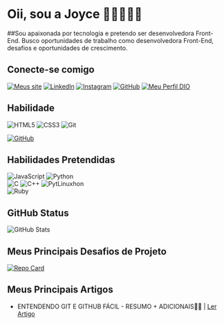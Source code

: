# Oii, sou a Joyce 👋🏾👩🏾‍💻
##Sou apaixonada por tecnologia e pretendo ser desenvolvedora Front-End. Busco oportunidades de trabalho como desenvolvedora Front-End, desafios e oportunidades de crescimento.

## Conecte-se comigo
[![Meus site](https://img.shields.io/badge/website-000?style=for-the-badge&logo=websute&logoColor=0E76A8)](https://codekiami.lovestoblog.com) 
[![LinkedIn](https://img.shields.io/badge/LinkedIn-000?style=for-the-badge&logo=linkedin&logoColor=0E76A8)](https://www.linkedin.com/in/joycefuxe/)
 [![Instagram](https://img.shields.io/badge/Instagram-000?style=for-the-badge&logo=instagram)](https://www.instagram.com/codekiami/) 
 [![GitHub](https://img.shields.io/badge/GitHbt-000?style=for-the-badge&logo=github&logoColor=white)](+https://github.com/joycefuxe)
 [![Meu Perfil DIO](https://img.shields.io/badge/dio-000?style=for-the-badge&logo=dio)]( https://www.dio.me/users/joyceanairfuxe539/)

## Habilidade
![HTML5](https://img.shields.io/badge/HTML5-000?style=for-the-badge&logo=html5)
![CSS3](https://img.shields.io/badge/CSS3-000?style=for-the-badge&logo=css3&logoColor=264CE4) 
![Git](https://img.shields.io/badge/Git-000?style=for-the-badge&logo=git&logoColor=fff)

[![GitHub](https://img.shields.io/badge/GitHub-000?style=for-the-badge&logo=github&logoColor=white)](+https://github.com/joycefuxe)

## Habilidades Pretendidas
![JavaScript](https://img.shields.io/badge/JavaScript-000?style=for-the-badge&logo=javascript) 
![Python](https://img.shields.io/badge/Python-000?style=for-the-badge&logo=python)  
![C](https://img.shields.io/badge/C-000?style=for-the-badge&logo=c) 
![C++](https://img.shields.io/badge/C%2B%2B-000?style=for-the-badge&logo=c%2B%2B&logoColor=00599C)
![PytLinuxhon](https://img.shields.io/badge/Linux-000?style=for-the-badge&logo=linux)  
![Ruby](https://img.shields.io/badge/Ruby-000?style=for-the-badge&logo=ruby)  


## GitHub Status
![GitHub Stats](https://github-readme-stats.vercel.app/api?username=joycefuxe&theme=transparent&bg_color=000&border_color=30A3DC&show_icons=true&icon_color=30A3DC&title_color=f26419&text_color=FFF&hide_title=true&hide=stars)

## Meus Principais Desafios de Projeto
[![Repo Card](https://github-readme-stats.vercel.app/api/pin/?username=joycefuxe&repo=dio-lab-open-source&bg_color=000&border_color=30A3DC&show_icons=true&icon_color=30A3DC&title_color=f26419&text_color=FFF)](https://github.com/joycefuxe/dio-lab-open-source)

## Meus Principais Artigos

- ENTENDENDO GIT E GITHUB FÁCIL - RESUMO + ADICIONAIS👩‍💻 | [Ler Artigo](https://web.dio.me/articles/entendendo-git-e-github-facil-resumo-adicionais?back=/articles)
